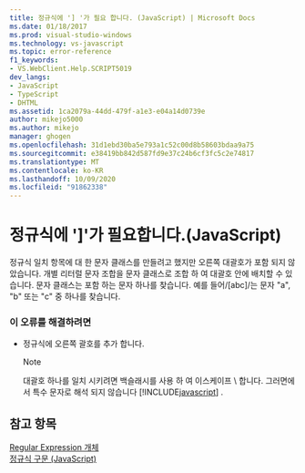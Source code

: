 ```yaml
---
title: 정규식에 '] '가 필요 합니다. (JavaScript) | Microsoft Docs
ms.date: 01/18/2017
ms.prod: visual-studio-windows
ms.technology: vs-javascript
ms.topic: error-reference
f1_keywords:
- VS.WebClient.Help.SCRIPT5019
dev_langs:
- JavaScript
- TypeScript
- DHTML
ms.assetid: 1ca2079a-44dd-479f-a1e3-e04a14d0739e
author: mikejo5000
ms.author: mikejo
manager: ghogen
ms.openlocfilehash: 31d1ebd30ba5e793a1c52c00d8b58603bdaa9a75
ms.sourcegitcommit: e38419bb842d587fd9e37c24b6cf3fc5c2e74817
ms.translationtype: MT
ms.contentlocale: ko-KR
ms.lasthandoff: 10/09/2020
ms.locfileid: "91862338"
---
```

# <a name="expected--in-regular-expression-javascript"></a>정규식에 ']'가 필요합니다.(JavaScript)
정규식 일치 항목에 대 한 문자 클래스를 만들려고 했지만 오른쪽 대괄호가 포함 되지 않았습니다. 개별 리터럴 문자 조합을 문자 클래스로 조합 하 여 대괄호 안에 배치할 수 있습니다. 문자 클래스는 포함 하는 문자 하나를 찾습니다. 예를 들어/[abc]/는 문자 "a", "b" 또는 "c" 중 하나를 찾습니다.  
  
### <a name="to-correct-this-error"></a>이 오류를 해결하려면  
  
- 정규식에 오른쪽 괄호를 추가 합니다.  
  
    > [!NOTE]
    > 대괄호 하나를 일치 시키려면 백슬래시를 사용 하 여 이스케이프 \\ 합니다. 그러면에서 특수 문자로 해석 되지 않습니다 [!INCLUDE[javascript](../../javascript/includes/javascript-md.md)] .  
  
## <a name="see-also"></a>참고 항목  
 [Regular Expression 개체](https://developer.mozilla.org/docs/Web/JavaScript/Reference/Global_Objects/RegExp)   
 [정규식 구문 (JavaScript)](/previous-versions/1400241x(v=vs.100))